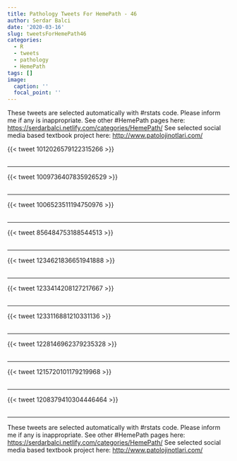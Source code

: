```yaml
---
title: Pathology Tweets For HemePath - 46
author: Serdar Balci
date: '2020-03-16'
slug: tweetsForHemePath46
categories:
  - R
  - tweets
  - pathology
  - HemePath
tags: []
image:
  caption: ''
  focal_point: ''
---
```



These tweets are selected automatically with #rstats code. Please inform me if any is inappropriate.
See other #HemePath pages here: https://serdarbalci.netlify.com/categories/HemePath/ 
See selected social media based textbook project here: http://www.patolojinotlari.com/

{{< tweet 1012026579122315266 >}}
<br>
<br>
<hr>
{{< tweet 1009736407835926529 >}}
<br>
<br>
<hr>
{{< tweet 1006523511194750976 >}}
<br>
<br>
<hr>
{{< tweet 856484753188544513 >}}
<br>
<br>
<hr>
{{< tweet 1234621836651941888 >}}
<br>
<br>
<hr>
{{< tweet 1233414208127217667 >}}
<br>
<br>
<hr>
{{< tweet 1233116881210331136 >}}
<br>
<br>
<hr>
{{< tweet 1228146962379235328 >}}
<br>
<br>
<hr>
{{< tweet 1215720101179219968 >}}
<br>
<br>
<hr>
{{< tweet 1208379410304446464 >}}
<br>
<br>
<hr>


These tweets are selected automatically with #rstats code. Please inform me if any is inappropriate.
See other #HemePath pages here: https://serdarbalci.netlify.com/categories/HemePath/ 
See selected social media based textbook project here: http://www.patolojinotlari.com/
